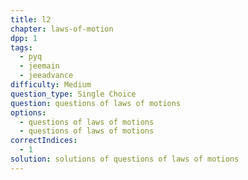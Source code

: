 ```yaml
---
title: l2
chapter: laws-of-motion
dpp: 1
tags:
  - pyq
  - jeemain
  - jeeadvance
difficulty: Medium
question_type: Single Choice
question: questions of laws of motions
options:
  - questions of laws of motions
  - questions of laws of motions
correctIndices:
  - 1
solution: solutions of questions of laws of motions
---
```


